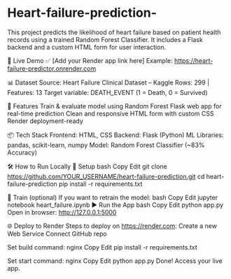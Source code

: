# Heart-failure-prediction-
This project predicts the likelihood of heart failure based on patient health records using a trained Random Forest Classifier. It includes a Flask backend and a custom HTML form for user interaction.

🔗 Live Demo
✅ [Add your Render app link here]
Example: https://heart-failure-predictor.onrender.com

📊 Dataset
Source: Heart Failure Clinical Dataset – Kaggle
Rows: 299 | Features: 13
Target variable: DEATH_EVENT (1 = Death, 0 = Survived)

🚀 Features
Train & evaluate model using Random Forest
Flask web app for real-time prediction
Clean and responsive HTML form with custom CSS
Render deployment-ready

📦 Tech Stack
Frontend: HTML, CSS
Backend: Flask (Python)
ML Libraries: pandas, scikit-learn, numpy
Model: Random Forest Classifier (~83% Accuracy)

🛠️ How to Run Locally
🔧 Setup
bash
Copy
Edit
git clone https://github.com/YOUR_USERNAME/heart-failure-prediction.git
cd heart-failure-prediction
pip install -r requirements.txt

🧠 Train (optional)
If you want to retrain the model:
bash
Copy
Edit
jupyter notebook heart_failure.ipynb
▶️ Run the App
bash
Copy
Edit
python app.py
Open in browser: http://127.0.0.1:5000

🌐 Deploy to Render
Steps to deploy on https://render.com:
Create a new Web Service
Connect GitHub repo

Set build command:
nginx
Copy
Edit
pip install -r requirements.txt

Set start command:
nginx
Copy
Edit
python app.py
Done! Access your live app.
